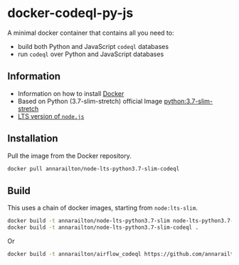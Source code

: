 # docker-codeql-py-js

A minimal docker container that contains all you need to:

* build both Python and JavaScript `codeql` databases 
* run `codeql` over Python and JavaScript databases

## Information

* Information on how to install [Docker](https://www.docker.com/)
* Based on Python (3.7-slim-stretch) official Image [python:3.7-slim-stretch](https://hub.docker.com/_/python/) 
* [LTS version of `node.js`](https://hub.docker.com/_/node)

## Installation

Pull the image from the Docker repository.

```bash
docker pull annarailton/node-lts-python3.7-slim-codeql
```

## Build

This uses a chain of docker images, starting from `node:lts-slim`. 
```bash
docker build -t annarailton/node-lts-python3.7-slim node-lts-python3.7-slim
docker build -t annarailton/node-lts-python3.7-slim-codeql .
```

Or 
```bash
docker build -t annarailton/airflow_codeql https://github.com/annarailton/docker-codeql-py-js.git
```
